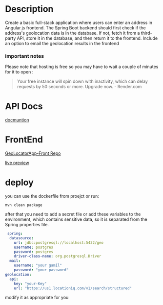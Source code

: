# Description
Create a basic full-stack application where users can enter an address in Angular.js
frontend. The Spring Boot backend should first check if the address's geolocation data
is in the database. If not, fetch it from a third-party API, store it in the database, and
then return it to the frontend. Include an option to email the geolocation results in the
frontend

### important notes
Please note that hosting is free so you may have to wait a couple of minutes for it to open : 
> Your free instance will spin down with inactivity, which can delay requests by 50 seconds or more. Upgrade now. - Render.com

# API Docs
[docmuntion](https://geolocator-app-nfcj.onrender.com/swagger-ui/index.html)

# FrontEnd
[GeoLocatorApp-Front Repo](https://github.com/IsmaelE77/GeoLocatorApp-Front)

[live preview](https://ismaele77.github.io/GeoLocatorApp-Front/)

# deploy
you can use the dockerfile from proejct or run:
```
mvn clean package
```
after that you need to add a secret file or add these variables to the environment, which contains sensitive data, so it is separated from the Spring properties file.
```yaml
 spring:
  datasource:
    url: jdbc:postgresql://localhost:5432/geo
    username: postgres
    password: postgres
    driver-class-name: org.postgresql.Driver
  mail:
    username: "your gamil"
    password: "your password"
geolocation:
  api:
    key: "your-Key"
    url: "https://us1.locationiq.com/v1/search/structured"
```
modify it as appropriate for you
